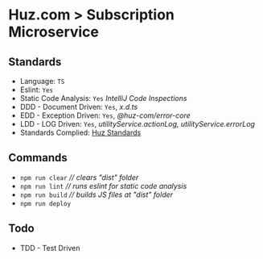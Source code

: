 # Huz.com > Subscription Microservice

## Standards
- Language: `TS`
- Eslint: `Yes`
- Static Code Analysis: `Yes` *IntelliJ Code Inspections*
- DDD - Document Driven: `Yes`, *x.d.ts*
- EDD - Exception Driven: `Yes`, *@huz-com/error-core*
- LDD - LOG Driven: `Yes`, *utilityService.actionLog, utilityService.errorLog*
- Standards Complied: [Huz Standards](https://gitlab.azerdev.com/huz.byorbit/be/documentation/standards)

## Commands
- ``npm run clear`` *// clears "dist" folder*
- ``npm run lint`` *// runs eslint for static code analysis*
- ``npm run build`` *// builds JS files at "dist" folder*
- ``npm run deploy``

## Todo
- TDD - Test Driven
